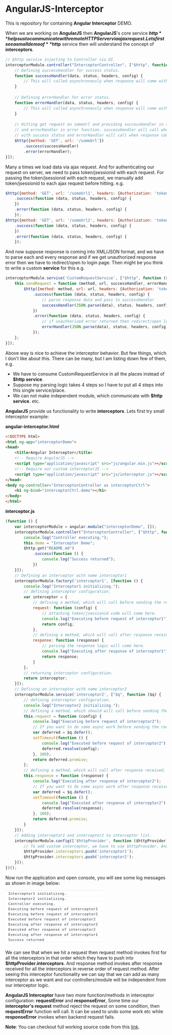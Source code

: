 AngularJS-Interceptor
=====================

This is repository for containing **Angular Interceptor** DEMO.

When we are working on **AngularJS** then **AngularJS**'s core service **$http** helps us to communicate with remote HTTP Server via ajax request. Lets first see a small demo of **$http** service then will understand the concept of **interceptors**.

```javascript
// $http service injecting to Controller via DI.
interceptorModule.controller("InterceptorController", ["$http", function ($http) {
    // Defining successHandler for success status.
    function successHandler(data, status, headers, config) {
        // This will called asynchronously when response will come with success status.
    }

    // Defining errorHandler for error status.
    function errorHandler(data, status, headers, config) {
        // This will called asynchronously when response will come with error status.
    }

    // Hitting get request on someUrl and providing successHandler in success function
    // and errorHandler in error function. successHandler will call when response come 
    // with success status and errorHandler will call when response come with error status.
    $http({method: 'GET', url: '/someUrl'})
        .success(successHandler)
        .error(errorHandler);
}]);
```

Many a times we load data via ajax request. And for authenticating our request on server, we need to pass token/jsessionid with each request. For passing the token/jsessionid with each request, we manually add token/jsessionid to each ajax request before hitting. e.g.

```javascript
$http({method: 'GET', url: '/someUrl1', headers: {Authorization: 'token'}})
    .success(function (data, status, headers, config) {
    })
    .error(function (data, status, headers, config) {
    });
$http({method: 'GET', url: '/someUrl2', headers: {Authorization: 'token'}})
    .success(function (data, status, headers, config) {
    })
    .error(function (data, status, headers, config) {
    });
```

And now suppose response is coming into XML/JSON format, and we have to parse each and every response and if we get unauthorized response error then we have to redirect/open to login page. Then might be you think to write a custom **service** for this e.g.

```javascript
interceptorModule.service('CustomRequestService', ["$http", function ($http) {
    this.sendRequest = function (method, url, successHandler, errorHandler) {
        $http({method: method, url: url, headers: {Authorization: 'token'}})
            .success(function (data, status, headers, config) {
                // parse response data and pass to successHandler
                successHandler(JSON.parse(data), status, headers, config);
            })
            .error(function (data, status, headers, config) {
                // if unauthorized error returned then redirect/open login page here, call errorHandler otherwise
                errorHandler(JSON.parse(data), status, headers, config);
            });
    };
}]);
```

Above way is nice to achieve the interceptor behavior. But few things, which I don't like about this. There can be many, but I am listing down few of them, e.g.
- We have to consume CustomRequestService in all the places instead of **$http service**. 
- Suppose my parsing logic takes 4 steps so I have to put all 4 steps into this single service/place.
- We can not make independent module, which communicate with **$http service**. etc.

**AngularJS** provide us functionality to write **interceptors**. Lets first try small interceptor example:

**angular-interceptor.html**
```html
<!DOCTYPE html>
<html ng-app="interceptorDemo">
<head>
    <title>Angular Interceptor</title>
    <!-- Require AngularJS -->
    <script type="application/javascript" src="js/angular.min.js"></script>
    <!-- Require our custom interceptorJS -->
    <script type="application/javascript" src="js/interceptor.js"></script>
</head>
<body ng-controller="InterceptorController as interceptorCtrl">
    <h1 ng-bind="interceptorCtrl.demo"></h1>
</body>
</html>
```

**interceptor.js**
```javascript
(function () {
    var interceptorModule = angular.module("interceptorDemo", []);
    interceptorModule.controller("InterceptorController", ["$http", function ($http) {
        console.log("Controller executing.");
        this.demo = "Interceptor Demo";
        $http.get("README.md")
            .success(function () {
                console.log("Success returned");
            })
    }]);
    // Defining an interceptor with name interceptor1
    interceptorModule.factory('interceptor1', [function () {
        console.log("Interceptor1 initializing.");
        // defining interceptor configuration.
        var interceptor = {
            // defining a method, which will call before sending the request.
            request: function (config) {
                // attaching token/jsessionid code will come here.
                console.log("Executing before request of interceptor1");
                return config;
            },
            // defining a method, which will call after response received.
            response: function (response) {
                // parsing the response logic will come here.
                console.log("Executing after response of interceptor1");
                return response;
            }
        };
        // returning interceptor configuration.
        return interceptor;
    }]);
    // Defining an interceptor with name interceptor2
    interceptorModule.service('interceptor2', ["$q", function ($q) {
        // defining interceptor configuration.
        console.log("Interceptor2 initializing.");
        // defining a method, which should will call before sending the request.
        this.request = function (config) {
            console.log("Executing before request of interceptor2");
            // If you want to do some async work before sending the request then use $q service and return promise.
            var deferred = $q.defer();
            setTimeout(function () {
                console.log("Executed before request of interceptor2");
                deferred.resolve(config);
            }, 100);
            return deferred.promise;
        };
        // defining a method, which will call after response received.
        this.response = function (response) {
            console.log("Executing after response of interceptor2");
            // If you want to do some async work after response received then use $q service and return promise.
            var deferred = $q.defer();
            setTimeout(function () {
                console.log("Executed after response of interceptor2");
                deferred.resolve(response);
            }, 100);
            return deferred.promise;
        }
    }]);
    // Adding interceptor1 and interceptor2 to interceptor list.
    interceptorModule.config(['$httpProvider', function ($httpProvider) {
        // To add custom interceptor, we have to use $httpProvider, And push custom interceptor to interceptors.
        $httpProvider.interceptors.push('interceptor1');
        $httpProvider.interceptors.push('interceptor2');
    }]);
})();
```

Now run the application and open console, you will see some log messages as shown in image below:

![output.png](https://raw.githubusercontent.com/AmitThakkar/AngularJS-Interceptor/master/images/output.png)

We can see that when we hit a request then request method invokes first for all the interceptors in that order which they have to push into **$httpProvider.interceptors**. And response method invokes after response received for all the interceptors in reverse order of request method. After seeing this interceptor functionality we can say that we can add as many interceptor as we want and our controllers/module will be independent from our interceptor logic.

**AngularJS Interceptor** have two more function/methods in interceptor configuration: **requestError** and **responseError**, Some time our **interceptor's request** method reject the request on some condition, then **requestError** function will call. It can be used to undo some work etc while **responseError** invokes when backend request fails.

**Note**: You can checkout full working source code from this [link](https://github.com/AmitThakkar/AngularJS-Interceptor).